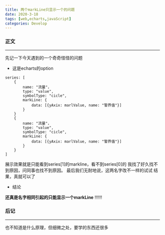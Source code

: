 ```yaml
---
title: 两个markLine只显示一个的问题
date: 2020-3-18
tags: [web,echarts,javaScript]
categories: Develop
---
```


### 正文

---
先记一下今天遇到的一个奇奇怪怪的问题

- 这是echarts的option
````
series: [
    {
        name: "流量"，
        type: "value",
        symbolType: "cicle",
        markLine: {
            data: [{yAxix: marlValue, name: "警界值"}]
        }
    }
    {
        name: "流量"，
        type: "value",
        symbolType: "cicle",
        markLine: {
            data: [{yAxix: marlValue, name: "警界值"}]
        }
    }
]
````
展示效果就是只能看到series[1]的markline，看不到series[0]的
我找了好久找不到原因，问同事也找不到原因。
最后我们无耐地说，这两名字改不一样的试试
结果，真就可以了

- 结论

**还真是名字相同引起的只能显示一个markLine**
!!!!!!

### 后记

---
也不知道是什么原理，但细微之处，要学的东西还很多